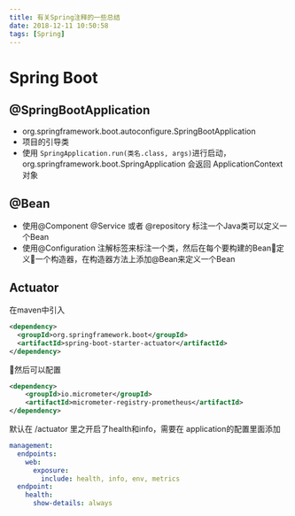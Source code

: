 ```yaml
---
title: 有关Spring注释的一些总结
date: 2018-12-11 10:50:58
tags: [Spring]
---
```


# Spring Boot

## @SpringBootApplication

- org.springframework.boot.autoconfigure.SpringBootApplication
- 项目的引导类
- 使用 `SpringApplication.run(类名.class, args)`进行启动，org.springframework.boot.SpringApplication 会返回 ApplicationContext对象

## @Bean

- 使用@Component @Service 或者 @repository 标注一个Java类可以定义一个Bean
- 使用@Configuration 注解标签来标注一个类，然后在每个要构建的Bean定义一个构造器，在构造器方法上添加@Bean来定义一个Bean

## Actuator

在maven中引入

```xml
<dependency>
  <groupId>org.springframework.boot</groupId>
  <artifactId>spring-boot-starter-actuator</artifactId>
</dependency>
```

然后可以配置

```xml
<dependency>
    <groupId>io.micrometer</groupId>
    <artifactId>micrometer-registry-prometheus</artifactId>
</dependency>
```

默认在 /actuator 里之开启了health和info，需要在 application的配置里面添加


```yml
management:
  endpoints:
    web:
      exposure:
        include: health, info, env, metrics
  endpoint:
    health:
      show-details: always
```